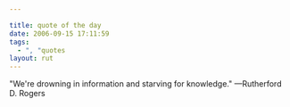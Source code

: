 ```yaml
---

title: quote of the day
date: 2006-09-15 17:11:59
tags:
  - ", "quotes
layout: rut
---
```


"We're drowning in information and starving for knowledge." &mdash;Rutherford D. Rogers

